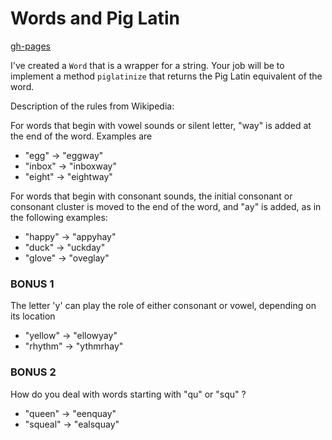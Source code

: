 # Words and Pig Latin

[gh-pages](http://ga-dc.github.io/pig_latin_js/)

I've created a `Word` that is a wrapper for a string. Your job will be to implement a method `piglatinize` that returns the Pig Latin equivalent of the word.

Description of the rules from Wikipedia:

For words that begin with vowel sounds or silent letter, "way" is added at the end of the word. Examples are

* "egg" → "eggway"
* "inbox" → "inboxway"
* "eight" → "eightway"

For words that begin with consonant sounds, the initial consonant or consonant cluster is moved to the end of the word, and "ay" is added, as in the following examples:

* "happy" → "appyhay"
* "duck" → "uckday"
* "glove" → "oveglay"


### BONUS 1

The letter 'y' can play the role of either consonant or vowel, depending on its location

* "yellow" → "ellowyay"
* "rhythm" → "ythmrhay"

### BONUS 2

How do you deal with words starting with "qu" or "squ" ?

* "queen" → "eenquay"
* "squeal" → "ealsquay"

